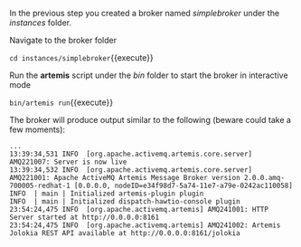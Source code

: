 In the previous step you created a broker named *simplebroker* under the *instances* folder.

Navigate to the broker folder

`cd instances/simplebroker`{{execute}}

Run the **artemis** script under the *bin* folder to start the broker in interactive mode

`bin/artemis run`{{execute}}

The broker will produce output similar to the following (beware could take a few moments):

```
...
13:39:34,531 INFO  [org.apache.activemq.artemis.core.server] AMQ221007: Server is now live                         
13:39:34,532 INFO  [org.apache.activemq.artemis.core.server] AMQ221001: Apache ActiveMQ Artemis Message Broker version 2.0.0.amq-700005-redhat-1 [0.0.0.0, nodeID=e34f98d7-5a74-11e7-a79e-0242ac110058]                               
INFO  | main | Initialized artemis-plugin plugin                                                                   
INFO  | main | Initialized dispatch-hawtio-console plugin
23:54:24,475 INFO  [org.apache.activemq.artemis] AMQ241001: HTTP Server started at http://0.0.0.0:8161
23:54:24,475 INFO  [org.apache.activemq.artemis] AMQ241002: Artemis Jolokia REST API available at http://0.0.0.0:8161/jolokia
```
